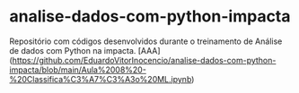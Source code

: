 # analise-dados-com-python-impacta
Repositório com códigos desenvolvidos durante o treinamento de Análise de dados com Python na impacta.
[AAA] (https://github.com/EduardoVitorInocencio/analise-dados-com-python-impacta/blob/main/Aula%2008%20-%20Classifica%C3%A7%C3%A3o%20ML.ipynb)
